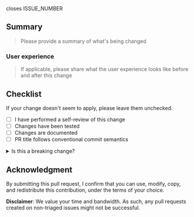 <!-- markdownlint-disable MD041 MD043 -->
<!-- Add issue number next to close keyword so it links PR and issue for auto-closure -->
closes ISSUE_NUMBER

## Summary

> Please provide a summary of what's being changed

### User experience

> If applicable, please share what the user experience looks like before and after this change

## Checklist

If your change doesn't seem to apply, please leave them unchecked.

* [ ] I have performed a self-review of this change
* [ ] Changes have been tested
* [ ] Changes are documented
* [ ] PR title follows conventional commit semantics

<details>
<summary>Is this a breaking change?</summary>

**RFC issue number**:

Checklist:

* [ ] Migration process documented
* [ ] Implement warnings (if it can live side by side)

</details>

## Acknowledgment

By submitting this pull request, I confirm that you can use, modify, copy, and redistribute this contribution, under the terms of your choice.

**Disclaimer**: We value your time and bandwidth. As such, any pull requests created on non-triaged issues might not be successful.
